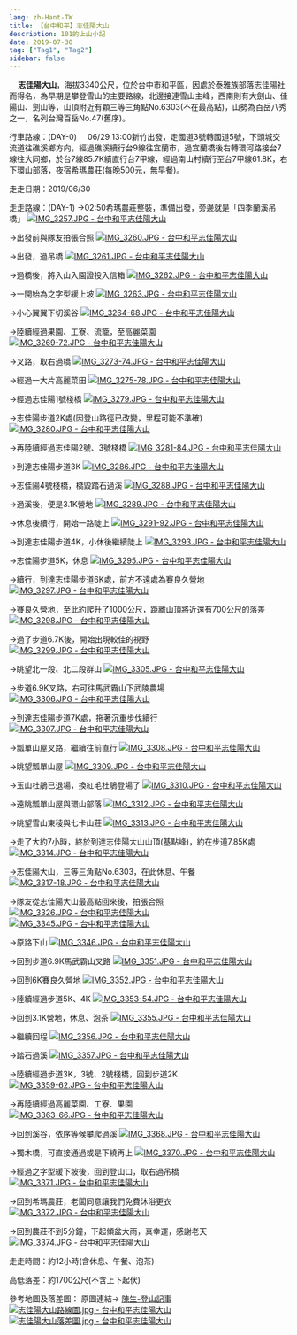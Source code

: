 ```yaml
---
lang: zh-Hant-TW
title: 【台中和平】志佳陽大山
description: 101的上山小記
date: 2019-07-30
tag: ["Tag1", "Tag2"]
sidebar: false
---
```


&nbsp; &nbsp; **志佳陽大山**，海拔3340公尺，位於台中市和平區，因處於泰雅族部落志佳陽社而得名，為早期是攀登雪山的主要路線，北邊接連雪山主峰，西南則有大劍山、佳陽山、劍山等，山頂附近有顆三等三角點No.6303(不在最高點)，山勢為百岳八秀之一，名列台灣百岳No.47(舊序)。

行車路線：(DAY-0)
&nbsp; &nbsp; 06/29 13:00新竹出發，走國道3號轉國道5號，下頭城交流道往礁溪鄉方向，經過礁溪續行台9線往宜蘭市，過宜蘭橋後右轉環河路接台7線往大同鄉，於台7線85.7K續直行台7甲線，經過南山村續行至台7甲線61.8K，右下環山部落，夜宿希瑪農莊(每晚500元，無早餐)。

走走日期：2019/06/30

走走路線：(DAY-1)
&rarr;02:50希瑪農莊整裝，準備出發，旁邊就是「四季蘭溪吊橋」
[![IMG_3257.JPG - 台中和平志佳陽大山](https://d.share.photo.xuite.net/shiun101/1d66cf9/20451726/1214204779_l.jpg)](//photo.xuite.net/_pic/shiun101/20451726/1214204779.jpg/redir)

&rarr;出發前與隊友拍張合照
[![IMG_3260.JPG - 台中和平志佳陽大山](https://d.share.photo.xuite.net/shiun101/1d66c58/20451726/1214204874_l.jpg)](//photo.xuite.net/_pic/shiun101/20451726/1214204874.jpg/redir)

&rarr;出發，過吊橋
[![IMG_3261.JPG - 台中和平志佳陽大山](https://d.share.photo.xuite.net/shiun101/1d66c1f/20451726/1214204305_l.jpg)](//photo.xuite.net/_pic/shiun101/20451726/1214204305.jpg/redir)

&rarr;過橋後，將入山入園證投入信箱
[![IMG_3262.JPG - 台中和平志佳陽大山](https://d.share.photo.xuite.net/shiun101/1d66cfa/20451726/1214204780_l.jpg)](//photo.xuite.net/_pic/shiun101/20451726/1214204780.jpg/redir)

&rarr;一開始為之字型緩上坡
[![IMG_3263.JPG - 台中和平志佳陽大山](https://d.share.photo.xuite.net/shiun101/1d66ca1/20451726/1214204691_l.jpg)](//photo.xuite.net/_pic/shiun101/20451726/1214204691.jpg/redir)

&rarr;小心翼翼下切溪谷
[![IMG_3264-68.JPG - 台中和平志佳陽大山](https://d.share.photo.xuite.net/shiun101/1d66cfa/20451726/1214204012_l.jpg)](//photo.xuite.net/_pic/shiun101/20451726/1214204012.jpg/redir)

&rarr;陸續經過果園、工寮、流籠，至高麗菜園
[![IMG_3269-72.JPG - 台中和平志佳陽大山](https://d.share.photo.xuite.net/shiun101/1d66c20/20451726/1214205074_l.jpg)](//photo.xuite.net/_pic/shiun101/20451726/1214205074.jpg/redir)

&rarr;叉路，取右過橋
[![IMG_3273-74.JPG - 台中和平志佳陽大山](https://d.share.photo.xuite.net/shiun101/1d66c83/20451726/1214204405_l.jpg)](//photo.xuite.net/_pic/shiun101/20451726/1214204405.jpg/redir)

&rarr;經過一大片高麗菜田
[![IMG_3275-78.JPG - 台中和平志佳陽大山](https://d.share.photo.xuite.net/shiun101/1d66c84/20451726/1214204406_l.jpg)](//photo.xuite.net/_pic/shiun101/20451726/1214204406.jpg/redir)

&rarr;經過志佳陽1號棧橋
[![IMG_3279.JPG - 台中和平志佳陽大山](https://d.share.photo.xuite.net/shiun101/1d66cfb/20451726/1214204781_l.jpg)](//photo.xuite.net/_pic/shiun101/20451726/1214204781.jpg/redir)

&rarr;志佳陽步道2K處(因登山路徑已改變，里程可能不準確)
[![IMG_3280.JPG - 台中和平志佳陽大山](https://d.share.photo.xuite.net/shiun101/1d66cba/20451726/1214204972_l.jpg)](//photo.xuite.net/_pic/shiun101/20451726/1214204972.jpg/redir)

&rarr;再陸續經過志佳陽2號、3號棧橋
[![IMG_3281-84.JPG - 台中和平志佳陽大山](https://d.share.photo.xuite.net/shiun101/1d66c86/20451726/1214205176_l.jpg)](//photo.xuite.net/_pic/shiun101/20451726/1214205176.jpg/redir)

&rarr;到達志佳陽步道3K
[![IMG_3286.JPG - 台中和平志佳陽大山](https://d.share.photo.xuite.net/shiun101/1d66cfb/20451726/1214204013_l.jpg)](//photo.xuite.net/_pic/shiun101/20451726/1214204013.jpg/redir)

&rarr;志佳陽4號棧橋，橋毀踏石過溪
[![IMG_3288.JPG - 台中和平志佳陽大山](https://d.share.photo.xuite.net/shiun101/1d66c88/20451726/1214205178_l.jpg)](//photo.xuite.net/_pic/shiun101/20451726/1214205178.jpg/redir)

&rarr;過溪後，便是3.1K營地
[![IMG_3289.JPG - 台中和平志佳陽大山](https://d.share.photo.xuite.net/shiun101/1d66cbc/20451726/1214204974_l.jpg)](//photo.xuite.net/_pic/shiun101/20451726/1214204974.jpg/redir)

&rarr;休息後續行，開始一路陡上
[![IMG_3291-92.JPG - 台中和平志佳陽大山](https://d.share.photo.xuite.net/shiun101/1d66cfc/20451726/1214204782_l.jpg)](//photo.xuite.net/_pic/shiun101/20451726/1214204782.jpg/redir)

&rarr;到達志佳陽步道4K，小休後繼續陡上
[![IMG_3293.JPG - 台中和平志佳陽大山](https://d.share.photo.xuite.net/shiun101/1d66ca3/20451726/1214204693_l.jpg)](//photo.xuite.net/_pic/shiun101/20451726/1214204693.jpg/redir)

&rarr;志佳陽步道5K，休息
[![IMG_3295.JPG - 台中和平志佳陽大山](https://d.share.photo.xuite.net/shiun101/1d66c22/20451726/1214205076_l.jpg)](//photo.xuite.net/_pic/shiun101/20451726/1214205076.jpg/redir)

&rarr;續行，到達志佳陽步道6K處，前方不遠處為賽良久營地
[![IMG_3297.JPG - 台中和平志佳陽大山](https://d.share.photo.xuite.net/shiun101/1d66cfd/20451726/1214204783_l.jpg)](//photo.xuite.net/_pic/shiun101/20451726/1214204783.jpg/redir)

&rarr;賽良久營地，至此約爬升了1000公尺，距離山頂將近還有700公尺的落差
[![IMG_3298.JPG - 台中和平志佳陽大山](https://d.share.photo.xuite.net/shiun101/1d66c85/20451726/1214204407_l.jpg)](//photo.xuite.net/_pic/shiun101/20451726/1214204407.jpg/redir)

&rarr;過了步道6.7K後，開始出現較佳的視野
[![IMG_3299.JPG - 台中和平志佳陽大山](https://d.share.photo.xuite.net/shiun101/1d66c8b/20451726/1214205181_l.jpg)](//photo.xuite.net/_pic/shiun101/20451726/1214205181.jpg/redir)

&rarr;眺望北一段、北二段群山
[![IMG_3305.JPG - 台中和平志佳陽大山](https://d.share.photo.xuite.net/shiun101/1d66c23/20451726/1214204309_l.jpg)](//photo.xuite.net/_pic/shiun101/20451726/1214204309.jpg/redir)

&rarr;步道6.9K叉路，右可往馬武霸山下武陵農場
[![IMG_3306.JPG - 台中和平志佳陽大山](https://d.share.photo.xuite.net/shiun101/1d66cbe/20451726/1214204976_l.jpg)](//photo.xuite.net/_pic/shiun101/20451726/1214204976.jpg/redir)

&rarr;到達志佳陽步道7K處，拖著沉重步伐續行
[![IMG_3307.JPG - 台中和平志佳陽大山](https://d.share.photo.xuite.net/shiun101/1d66c87/20451726/1214204409_l.jpg)](//photo.xuite.net/_pic/shiun101/20451726/1214204409.jpg/redir)

&rarr;瓢單山屋叉路，繼續往前直行
[![IMG_3308.JPG - 台中和平志佳陽大山](https://d.share.photo.xuite.net/shiun101/1d66c5b/20451726/1214204877_l.jpg)](//photo.xuite.net/_pic/shiun101/20451726/1214204877.jpg/redir)

&rarr;眺望瓢單山屋
[![IMG_3309.JPG - 台中和平志佳陽大山](https://d.share.photo.xuite.net/shiun101/1d66c23/20451726/1214205077_l.jpg)](//photo.xuite.net/_pic/shiun101/20451726/1214205077.jpg/redir)

&rarr;玉山杜鵑已退場，換紅毛杜鵑登場了
[![IMG_3310.JPG - 台中和平志佳陽大山](https://d.share.photo.xuite.net/shiun101/1d66cfc/20451726/1214204014_l.jpg)](//photo.xuite.net/_pic/shiun101/20451726/1214204014.jpg/redir)

&rarr;遠眺瓢單山屋與環山部落
[![IMG_3312.JPG - 台中和平志佳陽大山](https://d.share.photo.xuite.net/shiun101/1d66c24/20451726/1214204310_l.jpg)](//photo.xuite.net/_pic/shiun101/20451726/1214204310.jpg/redir)

&rarr;眺望雪山東稜與七卡山莊
[![IMG_3313.JPG - 台中和平志佳陽大山](https://d.share.photo.xuite.net/shiun101/1d66ca6/20451726/1214204696_l.jpg)](//photo.xuite.net/_pic/shiun101/20451726/1214204696.jpg/redir)

&rarr;走了大約7小時，終於到達志佳陽大山山頂(基點峰)，約在步道7.85K處
[![IMG_3314.JPG - 台中和平志佳陽大山](https://d.share.photo.xuite.net/shiun101/1d66c24/20451726/1214205078_l.jpg)](//photo.xuite.net/_pic/shiun101/20451726/1214205078.jpg/redir)

&rarr;志佳陽大山，三等三角點No.6303，在此休息、午餐
[![IMG_3317-18.JPG - 台中和平志佳陽大山](https://d.share.photo.xuite.net/shiun101/1d66c25/20451726/1214204311_l.jpg)](//photo.xuite.net/_pic/shiun101/20451726/1214204311.jpg/redir)

&rarr;隊友從志佳陽大山最高點回來後，拍張合照
[![IMG_3326.JPG - 台中和平志佳陽大山](https://d.share.photo.xuite.net/shiun101/1d66c5e/20451726/1214204880_l.jpg)](//photo.xuite.net/_pic/shiun101/20451726/1214204880.jpg/redir)
[![IMG_3345.JPG - 台中和平志佳陽大山](https://d.share.photo.xuite.net/shiun101/1d66cbf/20451726/1214204977_l.jpg)](//photo.xuite.net/_pic/shiun101/20451726/1214204977.jpg/redir)

&rarr;原路下山
[![IMG_3346.JPG - 台中和平志佳陽大山](https://d.share.photo.xuite.net/shiun101/1d66c88/20451726/1214204410_l.jpg)](//photo.xuite.net/_pic/shiun101/20451726/1214204410.jpg/redir)

&rarr;回到步道6.9K馬武霸山叉路
[![IMG_3351.JPG - 台中和平志佳陽大山](https://d.share.photo.xuite.net/shiun101/1d66c26/20451726/1214204312_l.jpg)](//photo.xuite.net/_pic/shiun101/20451726/1214204312.jpg/redir)

&rarr;回到6K賽良久營地
[![IMG_3352.JPG - 台中和平志佳陽大山](https://d.share.photo.xuite.net/shiun101/1d66c27/20451726/1214204313_l.jpg)](//photo.xuite.net/_pic/shiun101/20451726/1214204313.jpg/redir)

&rarr;陸續經過步道5K、4K
[![IMG_3353-54.JPG - 台中和平志佳陽大山](https://d.share.photo.xuite.net/shiun101/1d66c89/20451726/1214204411_l.jpg)](//photo.xuite.net/_pic/shiun101/20451726/1214204411.jpg/redir)

&rarr;回到3.1K營地，休息、泡茶
[![IMG_3355.JPG - 台中和平志佳陽大山](https://d.share.photo.xuite.net/shiun101/1d66c28/20451726/1214204314_l.jpg)](//photo.xuite.net/_pic/shiun101/20451726/1214204314.jpg/redir)

&rarr;繼續回程
[![IMG_3356.JPG - 台中和平志佳陽大山](https://d.share.photo.xuite.net/shiun101/1d66ca7/20451726/1214204697_l.jpg)](//photo.xuite.net/_pic/shiun101/20451726/1214204697.jpg/redir)

&rarr;踏石過溪
[![IMG_3357.JPG - 台中和平志佳陽大山](https://d.share.photo.xuite.net/shiun101/1d66cc0/20451726/1214204978_l.jpg)](//photo.xuite.net/_pic/shiun101/20451726/1214204978.jpg/redir)

&rarr;陸續經過步道3K，3號、2號棧橋，回到步道2K
[![IMG_3359-62.JPG - 台中和平志佳陽大山](https://d.share.photo.xuite.net/shiun101/1d66c8a/20451726/1214204412_l.jpg)](//photo.xuite.net/_pic/shiun101/20451726/1214204412.jpg/redir)

&rarr;再陸續經過高麗菜園、工寮、果園
[![IMG_3363-66.JPG - 台中和平志佳陽大山](https://d.share.photo.xuite.net/shiun101/1d66c5f/20451726/1214204881_l.jpg)](//photo.xuite.net/_pic/shiun101/20451726/1214204881.jpg/redir)

&rarr;回到溪谷，依序等候攀爬過溪
[![IMG_3368.JPG - 台中和平志佳陽大山](https://d.share.photo.xuite.net/shiun101/1d66c8d/20451726/1214205183_l.jpg)](//photo.xuite.net/_pic/shiun101/20451726/1214205183.jpg/redir)

&rarr;獨木橋，可直接通過或是下繞再上
[![IMG_3370.JPG - 台中和平志佳陽大山](https://d.share.photo.xuite.net/shiun101/1d66c26/20451726/1214205080_l.jpg)](//photo.xuite.net/_pic/shiun101/20451726/1214205080.jpg/redir)

&rarr;經過之字型緩下坡後，回到登山口，取右過吊橋
[![IMG_3371.JPG - 台中和平志佳陽大山](https://d.share.photo.xuite.net/shiun101/1d66c8b/20451726/1214204413_l.jpg)](//photo.xuite.net/_pic/shiun101/20451726/1214204413.jpg/redir)

&rarr;回到希瑪農莊，老闆同意讓我們免費沐浴更衣
[![IMG_3372.JPG - 台中和平志佳陽大山](https://d.share.photo.xuite.net/shiun101/1d66c27/20451726/1214205081_l.jpg)](//photo.xuite.net/_pic/shiun101/20451726/1214205081.jpg/redir)

&rarr;回到農莊不到5分鐘，下起傾盆大雨，真幸運，感謝老天
[![IMG_3374.JPG - 台中和平志佳陽大山](https://d.share.photo.xuite.net/shiun101/1d66cc3/20451726/1214204981_l.jpg)](//photo.xuite.net/_pic/shiun101/20451726/1214204981.jpg/redir)

走走時間：約12小時(含休息、午餐、泡茶)

高低落差：約1700公尺(不含上下起伏)

參考地圖及落差圖：
原圖連結&rarr;
[陳生-登山記事](https://blog.xuite.net/c220435988/123/345759380)
[![志佳陽大山路線圖.jpg - 台中和平志佳陽大山](https://d.share.photo.xuite.net/shiun101/1d66ce2/20451726/1214205268_l.jpg)](//photo.xuite.net/_pic/shiun101/20451726/1214205268.jpg/redir)
[![志佳陽大山落差圖.jpg - 台中和平志佳陽大山](https://d.share.photo.xuite.net/shiun101/1d66ce3/20451726/1214205269_l.jpg)](//photo.xuite.net/_pic/shiun101/20451726/1214205269.jpg/redir)

